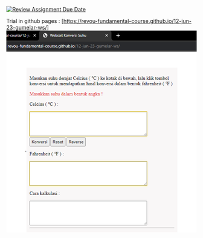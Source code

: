 [![Review Assignment Due Date](https://classroom.github.com/assets/deadline-readme-button-24ddc0f5d75046c5622901739e7c5dd533143b0c8e959d652212380cedb1ea36.svg)](https://classroom.github.com/a/t8aS1bkC)

Trial in github pages : [https://revou-fundamental-course.github.io/12-jun-23-gumelar-ws/]
![Display](img/celcius-to-fahrenheit.png)
